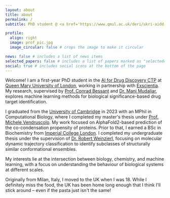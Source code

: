```yaml
---
layout: about
title: about
permalink: /
subtitle: PhD student @ <a href='https://www.qmul.ac.uk/deri/ukri-aidd-doctoral-training-programme/'>Queen Mary University of London</a> and <a href='https://www.exscientia.com/'>Exscientia</a>

profile:
  align: right
  image: prof_pic.jpg
  image_circular: false # crops the image to make it circular

news: false # includes a list of news items
selected_papers: false # includes a list of papers marked as "selected={true}"
social: true # includes social icons at the bottom of the page
---
```


Welcome! I am a first-year PhD student in the <a href='https://www.qmul.ac.uk/deri/ukri-aidd-doctoral-training-programme/'>AI for Drug Discovery CTP</a> at <a href='https://www.qmul.ac.uk/'>Queen Mary University of London</a>, working in partnership with <a href='https://www.exscientia.com/'>Exscientia</a>. My research, supervised by <a href='https://www.qmul.ac.uk/sbbs/staff/conradbessant.html'>Prof. Conrad Bessant</a> and <a href='https://www.linkedin.com/in/mudaliar/?originalSubdomain=uk'>Dr. Mani Mudaliar</a>, explores machine learning methods for biological significance-based drug target identification.

I graduated from the <a href='https://www.cam.ac.uk/'>University of Cambridge</a> in 2023 with an MPhil in Computational Biology, where I completed my master's thesis under <a href='https://www.ch.cam.ac.uk/person/mv245'>Prof. Michele Vendruscolo</a>. My work focused on AlphaFold2-based prediction of the co-condensation propensity of proteins. Prior to that, I earned a BSc in Biochemistry from <a href='https://www.imperial.ac.uk/'>Imperial College London</a>. I completed my undergraduate thesis under the supervision of <a href='https://profiles.imperial.ac.uk/r.weinzierl/about'>Dr. Robert Weinzierl</a>, focusing on molecular dynamic trajectory classification to identify subclasses of structurally similar conformational ensembles.

My interests lie at the intersection between biology, chemistry, and machine learning, with a focus on understanding the behaviour of biological systems at different scales.

Originally from Milan, Italy, I moved to the UK when I was 18. While I definitely miss the food, the UK has been home long enough that I think I'll stick around – even if the pasta just isn't the same!
